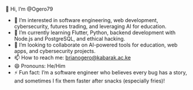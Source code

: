 👋 Hi, I’m @Ogero79  
- 👀 I’m interested in software engineering, web development, cybersecurity, futures trading, and leveraging AI for education.  
- 🌱 I’m currently learning Flutter, Python, backend development with Node.js and PostgreSQL, and ethical hacking.  
- 💞️ I’m looking to collaborate on AI-powered tools for education, web apps, and cybersecurity projects.  
- 📫 How to reach me: brianogero@kabarak.ac.ke  
- 😄 Pronouns: He/Him  
- ⚡ Fun fact: I’m a software engineer who believes every bug has a story, and sometimes I fix them faster after snacks (especially fries)!  
<!---
Ogero79/Ogero79 is a ✨ special ✨ repository because its `README.md` (this file) appears on your GitHub profile.
You can click the Preview link to take a look at your changes.
--->
